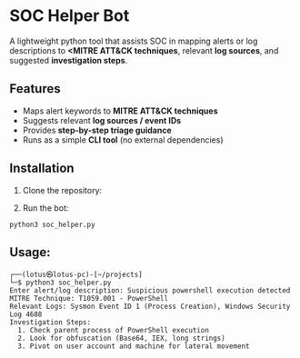 # SOC Helper Bot

A lightweight python tool that assists SOC in mapping alerts or log descriptions to **<MITRE ATT&CK techniques**, 
relevant **log sources**, and suggested **investigation steps**. 

## Features
-  Maps alert keywords to **MITRE ATT&CK techniques**  
-  Suggests relevant **log sources / event IDs**  
-  Provides **step-by-step triage guidance**  
-  Runs as a simple **CLI tool** (no external dependencies)

## Installation 

1. Clone the repository:

2. Run the bot:

`python3 soc_helper.py`

## Usage:

```
┌──(lotus㉿lotus-pc)-[~/projects]
└─$ python3 soc_helper.py
Enter alert/log description: Suspicious powershell execution detected
MITRE Technique: T1059.001 - PowerShell
Relevant Logs: Sysmon Event ID 1 (Process Creation), Windows Security Log 4688
Investigation Steps:
  1. Check parent process of PowerShell execution
  2. Look for obfuscation (Base64, IEX, long strings)
  3. Pivot on user account and machine for lateral movement

```
